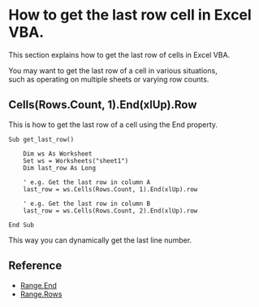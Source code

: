 # How to get the last row cell in Excel VBA.
This section explains how to get the last row of cells in Excel VBA.

You may want to get the last row of a cell in various situations,<br>
such as operating on multiple sheets or varying row counts.

## Cells(Rows.Count, 1).End(xlUp).Row
This is how to get the last row of a cell using the End property.

```VBScript
Sub get_last_row()

    Dim ws As Worksheet
    Set ws = Worksheets("sheet1")
    Dim last_row As Long

    ' e.g. Get the last row in column A
    last_row = ws.Cells(Rows.Count, 1).End(xlUp).row

    ' e.g. Get the last row in column B
    last_row = ws.Cells(Rows.Count, 2).End(xlUp).row

End Sub
```
This way you can dynamically get the last line number.

## Reference
* [Range.End](https://docs.microsoft.com/en-us/office/vba/api/excel.range.end)
* [Range.Rows](https://docs.microsoft.com/en-us/office/vba/api/excel.range.row)

